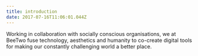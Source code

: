 ```yaml
---
title: introduction
date: 2017-07-16T11:06:01.044Z
---
```

Working in collaboration with socially conscious organisations, we at BeeTwo fuse technology, aesthetics and humanity to co-create digital tools for making our constantly challenging world a better place.

